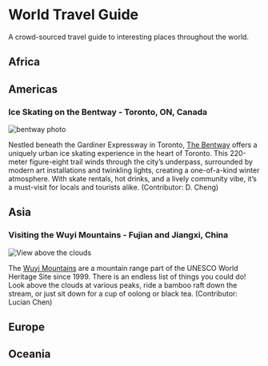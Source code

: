 # World Travel Guide
A crowd-sourced travel guide to interesting places throughout the world.

## Africa

## Americas

### Ice Skating on the Bentway - Toronto, ON, Canada

![bentway photo](https://thebentway.ca/wp-content/uploads/2024/11/Crop181230143633PolarBear_bentway-AndrewWilliamson1240-scaled-e1732912058106.jpg)

Nestled beneath the Gardiner Expressway in Toronto, [The Bentway](https://thebentway.ca/event/winter-skating-opening-day/) offers a uniquely urban ice skating experience in the heart of Toronto. This 220-meter figure-eight trail winds through the city’s underpass, surrounded by modern art installations and twinkling lights, creating a one-of-a-kind winter atmosphere. With skate rentals, hot drinks, and a lively community vibe, it’s a must-visit for locals and tourists alike. (Contributor: D. Cheng)

## Asia

### Visiting the Wuyi Mountains - Fujian and Jiangxi, China

![View above the clouds](https://www.chinadiscovery.com/assets/images/fujian/wuyi-mountain/cloud-nest-1.jpg)

The [Wuyi Mountains](https://www.chinadiscovery.com/fujian/wuyi-mountain.html) are a mountain range part of the UNESCO World Heritage Site since 1999. There is an endless list of things you could do! Look above the clouds at various peaks, ride a bamboo raft down the stream, or just sit down for a cup of oolong or black tea. (Contributor: Lucian Chen)

## Europe

## Oceania

